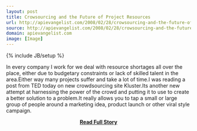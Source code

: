 ```yaml
---
layout: post
title: Crowsourcing and the Future of Project Resources
url: http://apievangelist.com/2008/02/28/crowsourcing-and-the-future-of-project-resources/
source: http://apievangelist.com/2008/02/28/crowsourcing-and-the-future-of-project-resources/
domain: apievangelist.com
image: [Image]
---
```

{% include JB/setup %}<p>In every company I work for we deal with resource shortages all over the place, either due to budgetary constraints or lack of skilled talent in the area.Either way many projects suffer and take a lot of time.I was reading a post from TED today on new crowdsourcing site Kluster.Its another new attempt at harnessing the power of the crowd and putting it to use to create a better solution to a problem.It really allows you to tap a small or large group of people around a marketing idea, product launch or other viral style campaign.</p>
<center><p><a href="http://apievangelist.com/2008/02/28/crowsourcing-and-the-future-of-project-resources/" style='padding:25px; font-sze:18px; font-weight: bold;'>Read Full Story</a></p></center>

